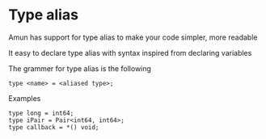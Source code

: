# Type alias

Amun has support for type alias to make your code simpler, more readable

It easy to declare type alias with syntax inspired from declaring variables

The grammer for type alias is the following

```
type <name> = <aliased type>;
```

Examples

```
type long = int64;
type iPair = Pair<int64, int64>;
type callback = *() void;
```